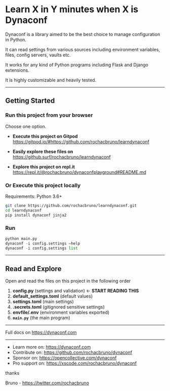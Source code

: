 # Learn X in Y minutes when X is Dynaconf

Dynaconf is a library aimed to be the best choice to manage configuration in Python.

It can read settings from various sources including environment variables, files, config servers, vaults etc.

It works for any kind of Python programs including Flask and Django extensions.

It is highly customizable and heavily tested.

---

## Getting Started


### Run this project from your browser

Choose one option.


- **Execute this project on Gitpod** https://gitpod.io/#https://github.com/rochacbruno/learndynaconf

- **Easily explore these files on** https://github.surf/rochacbruno/learndynaconf

- **Explore this project on repl.it** https://repl.it/@rochacbruno/dynaconfplayground#README.md

### Or Execute this project locally

Requirements: Python 3.6+

```bash
git clone https://github.com/rochacbruno/learndynaconf.git
cd learndynaconf
pip install dynaconf jinja2
```

### Run

```py
python main.py
dynaconf -i config.settings –help
dynaconf -i config.settings list
```

---

## Read and Explore

Open and read the files on this project in the following order

1. **config.py** (settings and validation)  <- **START READING THIS**
2. **default_settings.toml**  (default values)
3. **settings.toml**   (main settings)
4. **.secrets.toml**  (gitignored sensitive settings)
5. **envfile/.env**  (environment variables exported)
6. **`main.py`** (the main program)

---

Full docs on https://dynaconf.com

---

- Learn more on: https://dynaconf.com
- Contribute on: https://github.com/rochacbruno/dynaconf
- Sponsor on: https://opencollective.com/dynaconf
- Pro support on: https://xscode.com/rochacbruno/dynaconf

thanks

Bruno - https://twitter.com/rochacbruno
